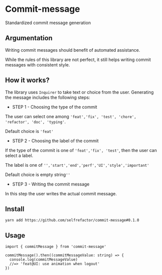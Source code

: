 # Commit-message
Standardized commit message generation

## Argumentation

Writing commit messages should benefit of automated assistance. 

While the rules of this library are not perfect, it still helps writing commit messages with consistent style.

## How it works?

The library uses `Inquirer` to take text or choice from the user. Generating the message includes the following steps:

- STEP 1 - Choosing the type of the commit

The user can select one among `'feat','fix', 'test', 'chore', 'refactor', 'doc', 'typing'`.

Default choice is `'feat'`

- STEP 2 - Choosing the label of the commit

If the type of the commit is one of `'feat','fix', 'test'`, then the user can select a label.

The label is one of `'','start','end','perf','UI','style','important'`

Default choice is empty string`''`

- STEP 3 - Writing the commit message

In this step the user writes the actual commit message.

## Install

`yarn add https://github.com/selfrefactor/commit-message#0.1.0`

## Usage

```
import { commitMessage } from 'commit-message'

commitMessage().then((commitMessageValue: string) => {
  console.log(commitMessageValue)
  //=> 'feat@UI: use animation when logout'
})
```

